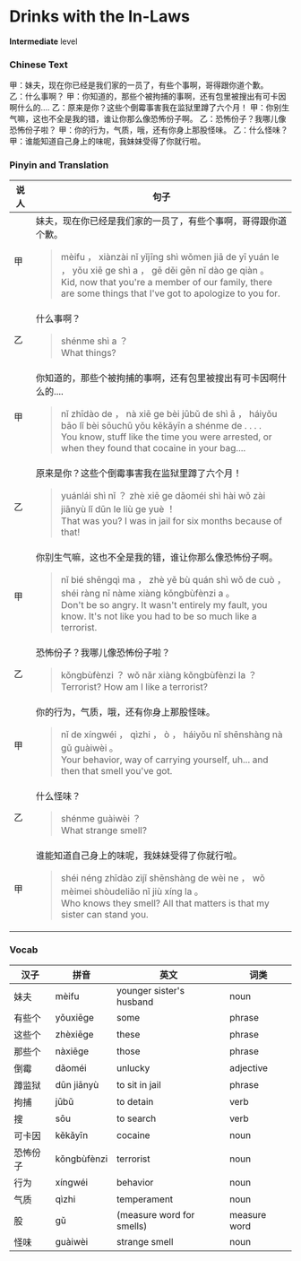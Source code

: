 # Drinks with the In-Laws
**Intermediate** level
### Chinese Text
甲：妹夫，现在你已经是我们家的一员了，有些个事啊，哥得跟你道个歉。<br />乙：什么事啊？
甲：你知道的，那些个被拘捕的事啊，还有包里被搜出有可卡因啊什么的....
乙：原来是你？这些个倒霉事害我在监狱里蹲了六个月！
甲：你别生气嘛，这也不全是我的错，谁让你那么像恐怖份子啊。
乙：恐怖份子？我哪儿像恐怖份子啦？
甲：你的行为，气质，哦，还有你身上那股怪味。
乙：什么怪味？
甲：谁能知道自己身上的味呢，我妹妹受得了你就行啦。

### Pinyin and Translation
|说人|句子|
|----|----|
|甲|妹夫，现在你已经是我们家的一员了，有些个事啊，哥得跟你道个歉。<blockquote>mèifu ， xiànzài nǐ yǐjīng shì wǒmen jiā de yī yuán le ， yǒu xiē ge shì a ， gē děi gēn nǐ dào ge qiàn 。<br />Kid, now that you're a member of our family, there are some things that I've got to apologize to you for.</blockquote>|
|乙|什么事啊？<blockquote>shénme shì a ？<br />What things?</blockquote>|
|甲|你知道的，那些个被拘捕的事啊，还有包里被搜出有可卡因啊什么的....<blockquote>nǐ zhīdào de ， nà xiē ge bèi jūbǔ de shì ā ， háiyǒu bāo lǐ bèi sōuchū yǒu kěkǎyīn a shénme de . . . .<br />You know, stuff like the time you were arrested, or when they found that cocaine in your bag....</blockquote>|
|乙|原来是你？这些个倒霉事害我在监狱里蹲了六个月！<blockquote>yuánlái shì nǐ ？ zhè xiē ge dǎoméi shì hài wǒ zài jiānyù lǐ dūn le liù ge yuè ！<br />That was you? I was in jail for six months because of that!</blockquote>|
|甲|你别生气嘛，这也不全是我的错，谁让你那么像恐怖份子啊。<blockquote>nǐ bié shēngqì ma ， zhè yě bù quán shì wǒ de cuò ， shéi ràng nǐ nàme xiàng kǒngbùfènzi a 。<br />Don't be so angry. It wasn't entirely my fault, you know. It's not like you had to be so much like a terrorist.</blockquote>|
|乙|恐怖份子？我哪儿像恐怖份子啦？<blockquote>kǒngbùfènzi ？ wǒ nǎr xiàng kǒngbùfènzi la ？<br />Terrorist? How am I like a terrorist?</blockquote>|
|甲|你的行为，气质，哦，还有你身上那股怪味。<blockquote>nǐ de xíngwéi ， qìzhi ， ò ， háiyǒu nǐ shēnshàng nà gǔ guàiwèi 。<br />Your behavior, way of carrying yourself, uh... and then that smell you've got.</blockquote>|
|乙|什么怪味？<blockquote>shénme guàiwèi ？<br />What strange smell?</blockquote>|
|甲|谁能知道自己身上的味呢，我妹妹受得了你就行啦。<blockquote>shéi néng zhīdào zìjǐ shēnshàng de wèi ne ， wǒ mèimei shòudeliǎo nǐ jiù xíng la 。<br />Who knows they smell? All that matters is that my sister can stand you.</blockquote>|
### Vocab
|汉子|拼音|英文|词类|
|----|----|----|----|
|妹夫|mèifu|younger sister's husband|noun|
|有些个|yǒuxiēge|some|phrase|
|这些个|zhèxiēge|these|phrase|
|那些个|nàxiēge|those|phrase|
|倒霉|dǎoméi|unlucky|adjective|
|蹲监狱|dūn jiānyù|to sit in jail|phrase|
|拘捕|jūbǔ|to detain|verb|
|搜|sōu|to search|verb|
|可卡因|kěkǎyīn|cocaine|noun|
|恐怖份子|kǒngbùfènzi|terrorist|noun|
|行为|xíngwéi|behavior|noun|
|气质|qìzhi|temperament|noun|
|股|gǔ|(measure word for smells)|measure word|
|怪味|guàiwèi|strange smell|noun|